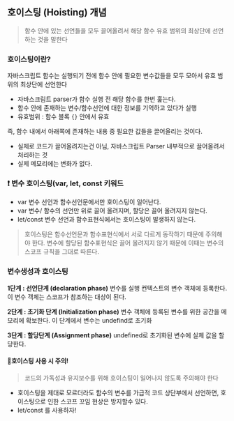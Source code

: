 ## 호이스팅 (Hoisting) 개념
> 함수 안에 있는 선언들을 모두 끌어올려서 해당 함수 유효 범위의 최상단에 선언하는 것을 말한다

### 호이스팅이란?
자바스크립트 함수는 실행되기 전에 함수 안에 필요한 변수값들을 모두 모아서 유효 범위의 최상단에 선언한다
- 자바스크림트 parser가 함수 실행 전 해당 함수를 한번 훑는다.
- 함수 안에 존재하는 변수/함수선언에 대한 정보를 기억하고 있다가 실행
- 유효범위 : 함수 블록 `{}` 안에서 유효

즉, 함수 내에서 아래쪽에 존재하는 내용 중 필요한 값들을 끌어올리는 것이다.
- 실제로 코드가 끌어올려지는건 아님, 자바스크립트 Parser 내부적으로 끌어올려서 처리하는 것
- 실제 메모리에는 변화가 없다.

### ❗️ 변수 호이스팅(var, let, const 키워드
- var 변수 선언과 함수선언문에서만 호이스팅이 일어난다.
- var 변수/ 함수의 선언만 위로 끌어 올려지며, 할당은 끌어 올려지지 않는다.
- let/const 변수 선언과 함수표현식에서는 호이스팅이 발생하지 않는다.

> 호이스팅은 함수선언문과 함수표현식에서 서로 다르게 동작하기 때문에 주의해야 한다.
변수에 할당된 함수표현식은 끌어 올려지지 않기 때문에 이때는 변수의 스코프 규칙을 그대로 따른다.

### 변수생성과 호이스팅
__1단계 : 선언단계 (declaration phase)__
변수를 실행 컨텍스트의 변수 객체에 등록한다.
이 변수 객체는 스코프가 참조하는 대상이 된다.

__2단계 : 초기화 단계 (Initialization phase)__
변수 객체에 등록된 변수를 위한 공간을 메모리에 확보한다.
이 단계에서 변수는 undefind로 초기화

__3단계 : 할당단계 (Assignment phase)__
undefined로 초기화된 변수에 실체 값을 할당한다.


#### 🔑호이스팅 사용 시 주의!
> 코드의 가독성과 유지보수를 위해 호이스팅이 일어나지 않도록 주의해야 한다
- 호이스팅을 제대로 모르더라도 함수의 변수를 가급적 코드 상단부에서 선언하면, 호이스팅으로 인한 스코프 꼬임 현상은 방지할수 있다.
- let/const 를 사용하자!

